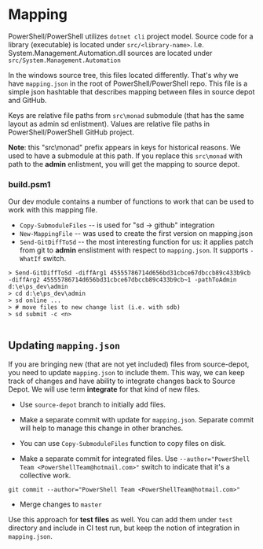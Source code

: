# Mapping

PowerShell/PowerShell utilizes `dotnet cli` project model.
Source code for a library (executable) is located under `src/<library-name>`.
I.e. System.Management.Automation.dll sources are located under `src/System.Management.Automation`

In the windows source tree, this files located differently.
That's why we have `mapping.json` in the root of PowerShell/PowerShell repo.
This file is a simple json hashtable that describes mapping between files in source depot and GitHub.

Keys are relative file paths from `src\monad` submodule (that has the same layout as admin sd enlistment).
Values are relative file paths in PowerShell/PowerShell GitHub project.

**Note**: this "src\monad" prefix appears in keys for historical reasons.
We used to have a submodule at this path.
If you replace this `src\monad` with path to the **admin** enlistment, you will get the mapping to source depot.

### build.psm1

Our dev module contains a number of functions to work that can be used to work with this mapping file.

* `Copy-SubmoduleFiles` -- is used for "sd -> github" integration
* `New-MappingFile` -- was used to create the first version on mapping.json
* `Send-GitDiffToSd` -- the most interesting function for us: 
it applies patch from git to **admin** enslistment with respect to `mapping.json`.
It supports `-WhatIf` switch.

```
> Send-GitDiffToSd -diffArg1 45555786714d656bd31cbce67dbccb89c433b9cb -diffArg2 45555786714d656bd31cbce67dbccb89c433b9cb~1 -pathToAdmin d:\e\ps_dev\admin 
> cd d:\e\ps_dev\admin
> sd online ...
> # move files to new change list (i.e. with sdb)
> sd submit -c <n>
 
```

## Updating `mapping.json`

If you are bringing new (that are not yet included) files from source-depot, you need to update `mapping.json` to include them.
This way, we can keep track of changes and have ability to integrate changes back to Source Depot.
We will use term **integrate** for that kind of new files.

* Use `source-depot` branch to initially add files.

* Make a separate commit with update for `mapping.json`. Separate commit will help to manage this change in other branches.

* You can use `Copy-SubmoduleFiles` function to copy files on disk.

* Make a separate commit for integrated files.
Use `--author="PowerShell Team <PowerShellTeam@hotmail.com>"` switch to indicate that it's a collective work.

```
git commit --author="PowerShell Team <PowerShellTeam@hotmail.com>"
```

* Merge changes to `master`

Use this approach for **test files** as well.
You can add them under `test` directory and include in CI test run, but keep the notion of integration in `mapping.json`.
 
